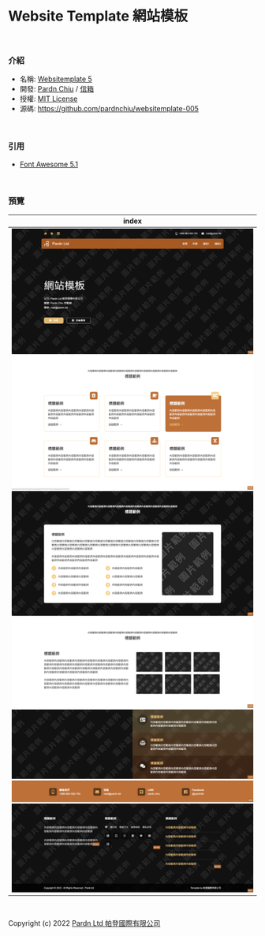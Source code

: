 # Website Template 網站模板

<br>

### 介紹

- 名稱: [Websitemplate 5](https://pardnchiu.github.io/websitemplate-005/)
- 開發: [Pardn Chiu](https://facebook.com/chiuchingwei) / [信箱](mailto:chiuchingwei@icloud.com)
- 授權: [MIT License](./LICENSE)
- 源碼: https://github.com/pardnchiu/websitemplate-005

<br>

### 引用

- [Font Awesome 5.1](https://fontawesome.com)

<br>

### 預覽

| index |
|---|
| ![T004](./preview/T005.png) ![C026](./preview/C026.png) ![C027](./preview/C027.png) ![C028](./preview/C028.png) ![C029](./preview/C029.png) ![C025](./preview/C025.png) ![B001](./preview/B001.png) |

<br>

Copyright (c) 2022 [Pardn Ltd 帕登國際有限公司](https://facebook.com/pardnltd)
